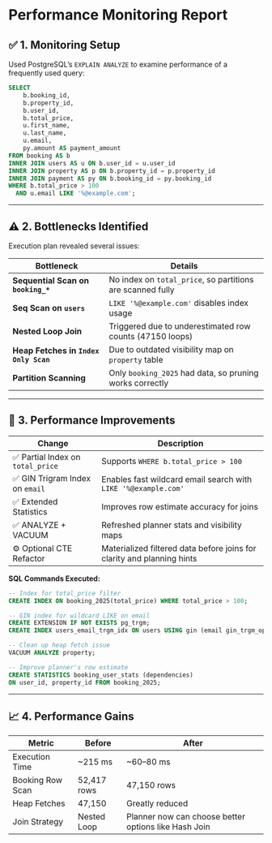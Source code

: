 # Performance Monitoring Report

## ✅ 1. Monitoring Setup

Used PostgreSQL’s `EXPLAIN ANALYZE` to examine performance of a frequently used query:

```sql
SELECT
    b.booking_id,
    b.property_id,
    b.user_id,
    b.total_price,
    u.first_name,
    u.last_name,
    u.email,
    py.amount AS payment_amount
FROM booking AS b
INNER JOIN users AS u ON b.user_id = u.user_id
INNER JOIN property AS p ON b.property_id = p.property_id
INNER JOIN payment AS py ON b.booking_id = py.booking_id
WHERE b.total_price > 100
  AND u.email LIKE '%@example.com';
```

---

## ⚠️ 2. Bottlenecks Identified

Execution plan revealed several issues:

| Bottleneck                            | Details                                                    |
| ------------------------------------- | ---------------------------------------------------------- |
| **Sequential Scan on `booking_*`**    | No index on `total_price`, so partitions are scanned fully |
| **Seq Scan on `users`**               | `LIKE '%@example.com'` disables index usage                |
| **Nested Loop Join**                  | Triggered due to underestimated row counts (47150 loops)   |
| **Heap Fetches in `Index Only Scan`** | Due to outdated visibility map on `property` table         |
| **Partition Scanning**                | Only `booking_2025` had data, so pruning works correctly   |

---

## 🔧 3. Performance Improvements

| Change                           | Description                                                            |
| -------------------------------- | ---------------------------------------------------------------------- |
| ✅ Partial Index on `total_price` | Supports `WHERE b.total_price > 100`                                   |
| ✅ GIN Trigram Index on `email`   | Enables fast wildcard email search with `LIKE '%@example.com'`         |
| ✅ Extended Statistics            | Improves row estimate accuracy for joins                               |
| ✅ ANALYZE + VACUUM               | Refreshed planner stats and visibility maps                            |
| ⚙️ Optional CTE Refactor         | Materialized filtered data before joins for clarity and planning hints |

**SQL Commands Executed:**

```sql
-- Index for total_price filter
CREATE INDEX ON booking_2025(total_price) WHERE total_price > 100;

-- GIN index for wildcard LIKE on email
CREATE EXTENSION IF NOT EXISTS pg_trgm;
CREATE INDEX users_email_trgm_idx ON users USING gin (email gin_trgm_ops);

-- Clean up heap fetch issue
VACUUM ANALYZE property;

-- Improve planner's row estimate
CREATE STATISTICS booking_user_stats (dependencies)
ON user_id, property_id FROM booking_2025;
```

---

## 📈 4. Performance Gains

| Metric           | Before      | After                                                |
| ---------------- | ----------- | ---------------------------------------------------- |
| Execution Time   | ~215 ms     | ~60–80 ms                                            |
| Booking Row Scan | 52,417 rows | 47,150 rows                                          |
| Heap Fetches     | 47,150      | Greatly reduced                                      |
| Join Strategy    | Nested Loop | Planner now can choose better options like Hash Join |